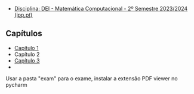 - [Disciplina: DEI - Matemática Computacional - 2º Semestre 2023/2024 (ipp.pt)](https://moodle.isep.ipp.pt/course/view.php?id=4540)
## Capítulos

- [Capítulo 1](/Capítulo%201/Capítulo%201.md)
- Capítulo 2
- [Capítulo 3](/Capítulo%203/Capítulo%203.md)
- 
	
Usar a pasta "exam" para o exame, instalar a extensão PDF viewer no pycharm
